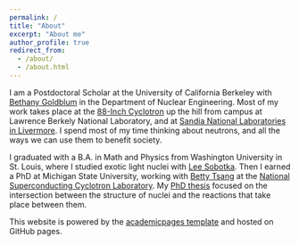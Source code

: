 ```yaml
---
permalink: /
title: "About"
excerpt: "About me"
author_profile: true
redirect_from: 
  - /about/
  - /about.html
---
```


I am a Postdoctoral Scholar at the University of California Berkeley with [Bethany Goldblum](https://appliedphysics.nuc.berkeley.edu/about/) in the Department of Nuclear Engineering. Most of my work takes place at the [88-Inch Cyclotron](http://cyclotron.lbl.gov/) up the hill from campus at Lawrence Berkely National Laboratory, and at [Sandia National Laboratories in Livermore](https://www.sandia.gov/locations/livermore_california.html). I spend most of my time thinking about neutrons, and all the ways we can use them to benefit society.

I graduated with a B.A. in Math and Physics from Washington University in St. Louis, where I studied exotic light nuclei with [Lee Sobotka](https://artsci.wustl.edu/faculty-staff/lee-sobotka). Then I earned a PhD at Michigan State University, working with [Betty Tsang](https://people.nscl.msu.edu/~tsang/) at the [National Superconducting Cyclotron Laboratory](https://www.nscl.msu.edu/). My [PhD thesis](https://publications.nscl.msu.edu/thesis/%20Manfredi_2018_5562.pdf) focused on the intersection between the structure of nuclei and the reactions that take place between them.

This website is powered by the [academicpages template](https://github.com/academicpages/academicpages.github.io) and hosted on GitHub pages.

